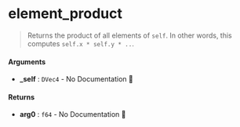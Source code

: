 # element\_product

>  Returns the product of all elements of `self`.
>  In other words, this computes `self.x * self.y * ..`.

#### Arguments

- **\_self** : `DVec4` \- No Documentation 🚧

#### Returns

- **arg0** : `f64` \- No Documentation 🚧